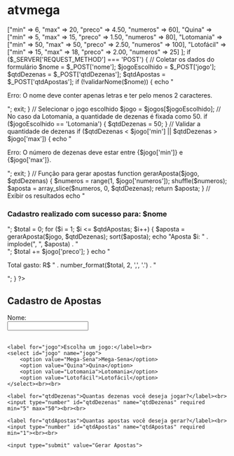 # atvmega




<?php
// Função para validar o nome
function validarNome($nome) {
    if (strlen($nome) < 2 || !preg_match("/^[a-zA-ZÀ-ÿ\s]+$/", $nome)) {
        return false;
    }
    return true;
}

// Definir os jogos disponíveis
$jogos = [
    "Mega-Sena" => ["min" => 6, "max" => 20, "preco" => 4.50, "numeros" => 60],
    "Quina" => ["min" => 5, "max" => 15, "preco" => 1.50, "numeros" => 80],
    "Lotomania" => ["min" => 50, "max" => 50, "preco" => 2.50, "numeros" => 100],
    "Lotofácil" => ["min" => 15, "max" => 18, "preco" => 2.00, "numeros" => 25]
];

if ($_SERVER['REQUEST_METHOD'] === 'POST') {
    // Coletar os dados do formulário
    $nome = $_POST['nome'];
    $jogoEscolhido = $_POST['jogo'];
    $qtdDezenas = $_POST['qtdDezenas'];
    $qtdApostas = $_POST['qtdApostas'];

    if (!validarNome($nome)) {
        echo "<p>Erro: O nome deve conter apenas letras e ter pelo menos 2 caracteres.</p>";
        exit;
    }

    // Selecionar o jogo escolhido
    $jogo = $jogos[$jogoEscolhido];

    // No caso da Lotomania, a quantidade de dezenas é fixada como 50.
    if ($jogoEscolhido == 'Lotomania') {
        $qtdDezenas = 50;
    }

    // Validar a quantidade de dezenas
    if ($qtdDezenas < $jogo['min'] || $qtdDezenas > $jogo['max']) {
        echo "<p>Erro: O número de dezenas deve estar entre {$jogo['min']} e {$jogo['max']}.</p>";
        exit;
    }

    // Função para gerar apostas
    function gerarAposta($jogo, $qtdDezenas) {
        $numeros = range(1, $jogo['numeros']);
        shuffle($numeros);
        $aposta = array_slice($numeros, 0, $qtdDezenas); 
        return $aposta;
    }

    // Exibir os resultados
    echo "<h3>Cadastro realizado com sucesso para: $nome</h3>";

    $total = 0;
    for ($i = 1; $i <= $qtdApostas; $i++) {
        $aposta = gerarAposta($jogo, $qtdDezenas);
        sort($aposta);
        echo "Aposta $i: " . implode(", ", $aposta) . "<br>";
        $total += $jogo['preco'];
    }

    echo "<p>Total gasto: R$ " . number_format($total, 2, ',', '.') . "</p>";
}
?>

<!DOCTYPE html>
<html lang="pt-br">
<head>
    <meta charset="UTF-8">
    <meta name="viewport" content="width=device-width, initial-scale=1.0">
    <title>Cadastro e Apostas</title>
</head>
<body>

<h2>Cadastro de Apostas</h2>

<form method="POST">
    <label for="nome">Nome:</label><br>
    <input type="text" id="nome" name="nome" required><br><br>

    <label for="jogo">Escolha um jogo:</label><br>
    <select id="jogo" name="jogo">
        <option value="Mega-Sena">Mega-Sena</option>
        <option value="Quina">Quina</option>
        <option value="Lotomania">Lotomania</option>
        <option value="Lotofácil">Lotofácil</option>
    </select><br><br>

    <label for="qtdDezenas">Quantas dezenas você deseja jogar?</label><br>
    <input type="number" id="qtdDezenas" name="qtdDezenas" required min="5" max="50"><br><br>

    <label for="qtdApostas">Quantas apostas você deseja gerar?</label><br>
    <input type="number" id="qtdApostas" name="qtdApostas" required min="1"><br><br>

    <input type="submit" value="Gerar Apostas">
</form>

</body>
</html> 
